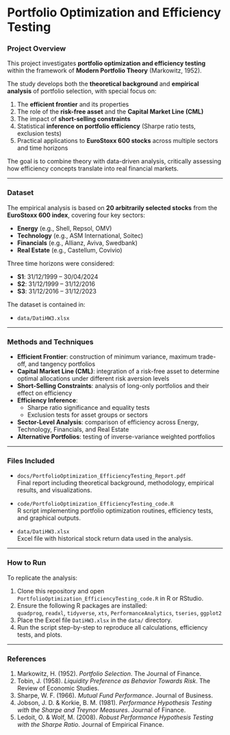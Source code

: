 # Portfolio Optimization and Efficiency Testing  

### Project Overview  

This project investigates **portfolio optimization and efficiency testing** within the framework of **Modern Portfolio Theory** (Markowitz, 1952).  

The study develops both the **theoretical background** and **empirical analysis** of portfolio selection, with special focus on:  

1. The **efficient frontier** and its properties  
2. The role of the **risk-free asset** and the **Capital Market Line (CML)**  
3. The impact of **short-selling constraints**  
4. Statistical **inference on portfolio efficiency** (Sharpe ratio tests, exclusion tests)  
5. Practical applications to **EuroStoxx 600 stocks** across multiple sectors and time horizons  

The goal is to combine theory with data-driven analysis, critically assessing how efficiency concepts translate into real financial markets.  

---

### Dataset  

The empirical analysis is based on **20 arbitrarily selected stocks** from the **EuroStoxx 600 index**, covering four key sectors:  

- **Energy** (e.g., Shell, Repsol, OMV)  
- **Technology** (e.g., ASM International, Soitec)  
- **Financials** (e.g., Allianz, Aviva, Swedbank)  
- **Real Estate** (e.g., Castellum, Covivio)  

Three time horizons were considered:  

- **S1**: 31/12/1999 – 30/04/2024  
- **S2**: 31/12/1999 – 31/12/2016  
- **S3**: 31/12/2016 – 31/12/2023  

The dataset is contained in:  

- `data/DatiHW3.xlsx`  

---

### Methods and Techniques  

- **Efficient Frontier**: construction of minimum variance, maximum trade-off, and tangency portfolios  
- **Capital Market Line (CML)**: integration of a risk-free asset to determine optimal allocations under different risk aversion levels  
- **Short-Selling Constraints**: analysis of long-only portfolios and their effect on efficiency  
- **Efficiency Inference**:  
  - Sharpe ratio significance and equality tests  
  - Exclusion tests for asset groups or sectors  
- **Sector-Level Analysis**: comparison of efficiency across Energy, Technology, Financials, and Real Estate  
- **Alternative Portfolios**: testing of inverse-variance weighted portfolios  

---

### Files Included  

- `docs/PortfolioOptimization_EfficiencyTesting_Report.pdf`  
  Final report including theoretical background, methodology, empirical results, and visualizations.  

- `code/PortfolioOptimization_EfficiencyTesting_code.R`  
  R script implementing portfolio optimization routines, efficiency tests, and graphical outputs.  

- `data/DatiHW3.xlsx`  
  Excel file with historical stock return data used in the analysis.  

---

### How to Run  

To replicate the analysis:  

1. Clone this repository and open `PortfolioOptimization_EfficiencyTesting_code.R` in R or RStudio.  
2. Ensure the following R packages are installed:  
   `quadprog`, `readxl`, `tidyverse`, `xts`, `PerformanceAnalytics`, `tseries`, `ggplot2`  
3. Place the Excel file `DatiHW3.xlsx` in the `data/` directory.  
4. Run the script step-by-step to reproduce all calculations, efficiency tests, and plots.  

---

### References  

1. Markowitz, H. (1952). *Portfolio Selection*. The Journal of Finance.  
2. Tobin, J. (1958). *Liquidity Preference as Behavior Towards Risk*. The Review of Economic Studies.  
3. Sharpe, W. F. (1966). *Mutual Fund Performance*. Journal of Business.  
4. Jobson, J. D. & Korkie, B. M. (1981). *Performance Hypothesis Testing with the Sharpe and Treynor Measures*. Journal of Finance.  
5. Ledoit, O. & Wolf, M. (2008). *Robust Performance Hypothesis Testing with the Sharpe Ratio*. Journal of Empirical Finance.  
